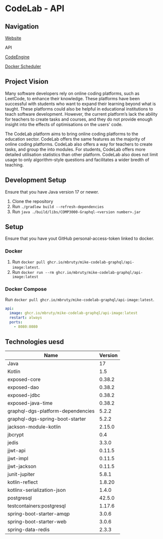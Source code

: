 # CodeLab - API
## Navigation
[Website](https://github.com/mbruty/mike-CodeLab-Web)

API

[CodeEngine](https://github.com/mbruty/mike-CodeLab-CodeEngine)

[Docker Scheduler](https://github.com/mbruty/mike-CodeLab-Scheduler)
## Project Vision
Many software developers rely on online coding platforms, such as LeetCode, to enhance their knowledge. These platforms have been successful with students who want to expand their learning beyond what is taught. These platforms could also be helpful in educational institutions to teach software development. However, the current platform’s lack the ability for teachers to create tasks and courses, and they do not provide enough insight into the effects of optimisations on the users' code.

The CodeLab platform aims to bring online coding platforms to the education sector. CodeLab offers the same features as the majority of online coding platforms. CodeLab also offers a way for teachers to create tasks, and group the into modules. For students, CodeLab offers more detailed utilisation statistics than other platform. CodeLab also does not limit usage to only algorithm-style questions and facilitates a wider bredth of teaching.
## Development Setup
Ensure that you have Java version 17 or newer.
 1. Clone the repository
 2. Run `./gradlew build --refresh-dependencies`
 3. Run `java ./build/libs/COMP3000-Graphql-<version number>.jar`
## Setup
Ensure that you have yout GitHub personal-access-token linked to docker.

### Docker
 1. Run `docker pull ghcr.io/mbruty/mike-codelab-graphql/api-image:latest`.
 2. Run `docker run --rm ghcr.io/mbruty/mike-codelab-graphql/api-image:latest`

### Docker Compose
Run `docker pull ghcr.io/mbruty/mike-codelab-graphql/api-image:latest`.
```yaml
api:
  image: ghcr.io/mbruty/mike-codelab-graphql/api-image:latest
  restart: always
  ports:
    - 8080:8080
```

## Technologies uesd
|Name|Version|
|--|--|
|Java|17|
|Kotlin|1.5|
|exposed-core|0.38.2|
|exposed-dao|0.38.2|
|exposed-jdbc|0.38.2|
|exposed-java-time|0.38.2|
|graphql-dgs-platform-dependencies|5.2.2|
|graphql-dgs-spring-boot-starter|5.2.2|
|jackson-module-kotlin|2.15.0|
|jbcrypt|0.4|
|jedis|3.3.0|
|jjwt-api|0.11.5|
|jjwt-impl|0.11.5|
|jjwt-jackson|0.11.5|
|junit-jupiter|5.8.1|
|kotlin-reflect|1.8.20|
| kotlinx-serialization-json | 1.4.0 |
|postgresql|42.5.0|
|testcontainers:postgresql|1.17.6|
|spring-boot-starter-amqp|3.0.6|
|spring-boot-starter-web|3.0.6|
|spring-data-redis|2.3.3|

